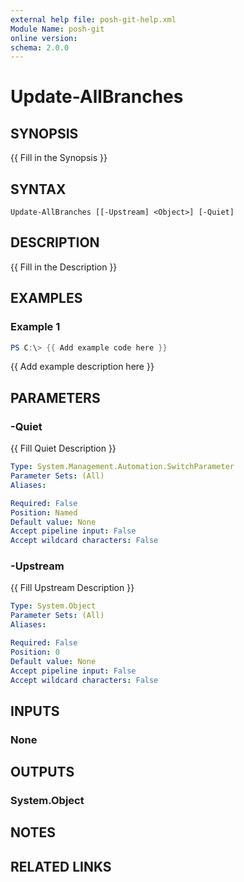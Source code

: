 ```yaml
---
external help file: posh-git-help.xml
Module Name: posh-git
online version:
schema: 2.0.0
---
```


# Update-AllBranches

## SYNOPSIS
{{ Fill in the Synopsis }}

## SYNTAX

```
Update-AllBranches [[-Upstream] <Object>] [-Quiet]
```

## DESCRIPTION
{{ Fill in the Description }}

## EXAMPLES

### Example 1
```powershell
PS C:\> {{ Add example code here }}
```

{{ Add example description here }}

## PARAMETERS

### -Quiet
{{ Fill Quiet Description }}

```yaml
Type: System.Management.Automation.SwitchParameter
Parameter Sets: (All)
Aliases:

Required: False
Position: Named
Default value: None
Accept pipeline input: False
Accept wildcard characters: False
```

### -Upstream
{{ Fill Upstream Description }}

```yaml
Type: System.Object
Parameter Sets: (All)
Aliases:

Required: False
Position: 0
Default value: None
Accept pipeline input: False
Accept wildcard characters: False
```

## INPUTS

### None

## OUTPUTS

### System.Object
## NOTES

## RELATED LINKS
